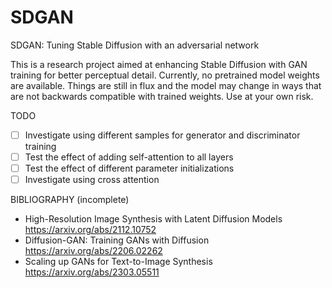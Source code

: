 # SDGAN
 SDGAN: Tuning Stable Diffusion with an adversarial network

This is a research project aimed at enhancing Stable Diffusion with GAN training for better perceptual detail. Currently, no pretrained model weights are available. Things are still in flux and the model may change in ways that are not backwards compatible with trained weights. Use at your own risk.

TODO
* ☐ Investigate using different samples for generator and discriminator training
* ☐ Test the effect of adding self-attention to all layers
* ☐ Test the effect of different parameter initializations
* ☐ Investigate using cross attention

BIBLIOGRAPHY (incomplete)
* High-Resolution Image Synthesis with Latent Diffusion Models https://arxiv.org/abs/2112.10752 
* Diffusion-GAN: Training GANs with Diffusion https://arxiv.org/abs/2206.02262
* Scaling up GANs for Text-to-Image Synthesis https://arxiv.org/abs/2303.05511
